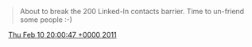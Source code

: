 > About to break the 200 Linked\-In contacts barrier\. Time to un\-friend some people :\-\)

<img src="../../media/tweet.ico" width="12" /> [Thu Feb 10 20:00:47 +0000 2011](https://twitter.com/DromerDenker/status/35790300794462208)